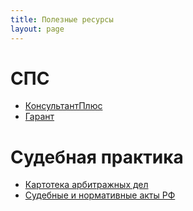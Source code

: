 ```yaml
---
title: Полезные ресурсы
layout: page
---
```


# СПС

- [КонсультантПлюс](http://www.consultant.ru/)
- [Гарант](http://www.garant.ru/)

# Судебная практика

- [Картотека арбитражных дел](https://kad.arbitr.ru/)
- [Судебные и нормативные акты РФ](https://sudact.ru/)
